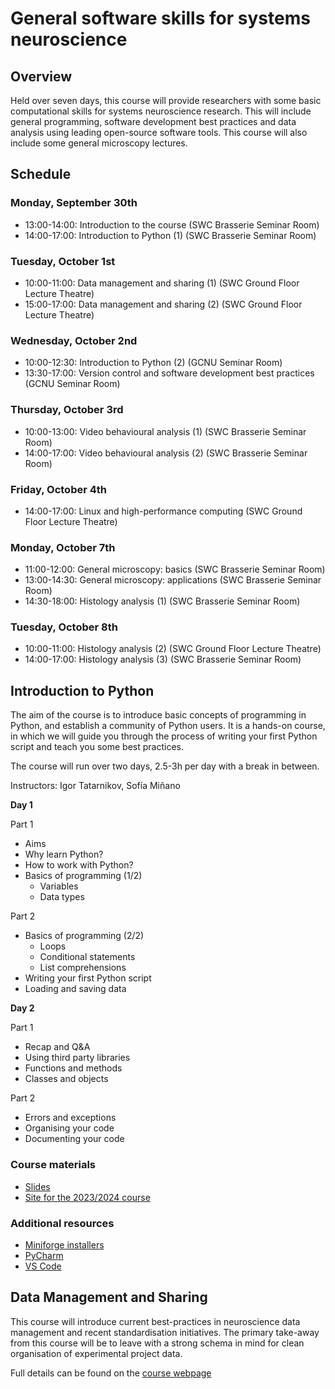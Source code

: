 # General software skills for systems neuroscience

## Overview
Held over seven days, this course will provide researchers with some basic computational skills for systems 
neuroscience research. This will include general programming, software development best practices and data analysis 
using leading open-source software tools. This course will also include some general microscopy lectures. 

## Schedule
### Monday, September 30th
- 13:00-14:00: Introduction to the course (SWC Brasserie Seminar Room)
- 14:00-17:00: Introduction to Python (1) (SWC Brasserie Seminar Room)

### Tuesday, October 1st
- 10:00-11:00: Data management and sharing (1) (SWC Ground Floor Lecture Theatre)
- 15:00-17:00: Data management and sharing (2) (SWC Ground Floor Lecture Theatre)

### Wednesday, October 2nd
- 10:00-12:30: Introduction to Python (2) (GCNU Seminar Room)
- 13:30-17:00: Version control and software development best practices (GCNU Seminar Room)

### Thursday, October 3rd
- 10:00-13:00: Video behavioural analysis (1) (SWC Brasserie Seminar Room)
- 14:00-17:00: Video behavioural analysis (2) (SWC Brasserie Seminar Room)

### Friday, October 4th
- 14:00-17:00: Linux and high-performance computing (SWC Ground Floor Lecture Theatre)

### Monday, October 7th
- 11:00-12:00: General microscopy: basics (SWC Brasserie Seminar Room)
- 13:00-14:30: General microscopy: applications (SWC Brasserie Seminar Room)
- 14:30-18:00: Histology analysis (1) (SWC Brasserie Seminar Room)

### Tuesday, October 8th
- 10:00-11:00: Histology analysis (2) (SWC Ground Floor Lecture Theatre)
- 14:00-17:00: Histology analysis (3)  (SWC Brasserie Seminar Room)


## Introduction to Python
The aim of the course is to introduce basic concepts of programming in Python, and establish a community of Python users. It is a hands-on course, in which we will guide you 
through the process of writing your first Python script and teach you some best practices.

The course will run over two days, 2.5-3h per day with a break in between.

Instructors: Igor Tatarnikov, Sofía Miñano

**Day 1**

Part 1 
* Aims
* Why learn Python?
* How to work with Python?
* Basics of programming (1/2)
    - Variables
    - Data types

Part 2 
* Basics of programming (2/2)
    - Loops
    - Conditional statements
    - List comprehensions
* Writing your first Python script
* Loading and saving data


**Day 2**

Part 1
* Recap and Q&A
* Using third party libraries
* Functions and methods
* Classes and objects

Part 2
* Errors and exceptions
* Organising your code
* Documenting your code


### Course materials
- [Slides](https://docs.google.com/presentation/d/11URuWOxi5TMbeJNo4R1NWfBQ_ZPNFpe6YU6dvLAVcYQ/edit?usp=sharing)
- [Site for the 2023/2024 course](https://software-skills.neuroinformatics.dev/courses/intro-software-dev.html)


### Additional resources
- [Miniforge installers](https://github.com/conda-forge/miniforge#download)
- [PyCharm](https://www.jetbrains.com/pycharm/)  
- [VS Code](https://code.visualstudio.com/)  

## Data Management and Sharing

 This course will introduce current best-practices in neuroscience data management 
 and recent standardisation initiatives. The primary take-away from this course 
 will be to leave with a strong schema in mind for clean organisation of experimental project data.

Full details can be found on the [course webpage](https://software-skills.neuroinformatics.dev/courses/data-management.html)
